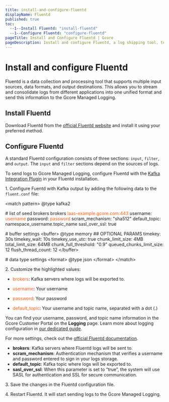 ```yaml
---
title: install-and-configure-fluentd
displayName: Fluentd
published: true
toc:
  --1--Install Fluentd: "install-fluentd"
  --1--Configure Fluentd: "configure-fluentd"
pageTitle: Install and Configure Fluentd | Gcore
pageDescription: Install and configure Fluentd, a log shipping tool, to collect and send logs to Gcore's logging servers.
---
```

# Install and configure Fluentd

Fluentd is a data collection and processing tool that supports multiple input sources, data formats, and output destinations. This allows you to stream and consolidate logs from different applications into one unified format and send this information to the Gcore Managed Logging.

## Install Fluentd

Download Fluentd from the <a href="https://www.fluentd.org/download" target="_blank">official Fluentd website</a> and install it using your preferred method.

## Configure Fluentd

A standard Fluentd configuration consists of three sections: `input`, `filter`, and `output`. The `input` and `filter` sections depend on the sources of logs.

To send logs to Gcore Managed Logging, configure Fluentd with the <a href="https://github.com/fluent/fluent-plugin-kafka" target="_blank">Kafka Integration Plugin</a> in your Fluentd installation.

1\. Configure Fuentd with Kafka output by adding the following data to the `fluent.conf` file:

<code-block>

\<match pattern>
  @type kafka2

  \# list of seed brokers
  brokers <span style="color:#FF5913">laas-example.gcore.com:443</span>
  username: <span style="color:#FF5913">username</span>
  password: <span style="color:#FF5913">password</span>
  scram_mechanism: "sha512"
  default_topic: namespace_username.topic_name
  sasl_over_ssl: true

  \# buffer settings
  \<buffer>
    @type memory
    ## OPTIONAL PARAMS
    timekey: 30s
    timekey_wait: 10s
    timekey_use_utc: true
    chunk_limit_size: 4MB
    total_limit_size: 64MB
    chunk_full_threshold: "0.9"
    queued_chunks_limit_size: 12
    flush_thread_count: 12
  \</buffer>

  \# data type settings
  \<format>
    @type json
  \</format>
\</match>

</code-block>

2\. Customize the highlighted values:

- <span style="color:#FF5913">brokers</span>: Kafka servers where logs will be exported to.

- <span style="color:#FF5913">username</span>: Your username

- <span style="color:#FF5913">password</span>: Your password

- <span style="color:#FF5913">default_topic</span>: Your username and topic name, separated with a dot (.)

<alert-element type="tip" title="Tip">
 
You can find your username, password, and topic name information in the Gcore Customer Portal on the **Logging** page. Learn more about logging configuration in <a href="https://gcore.com/docs/cloud/logging-as-a-service/configure-logging-and-view-your-logs" target="_blank">our dedicated guide</a>.
 
</alert-element>

For more settings, check out the <a href="https://docs.fluentd.org/output/kafka" target="_blank">official Fluentd documentation</a>. 

<expandable-element title="Descriptions of the “output” parameters">

- **brokers**: Kafka servers where Fluentd logs will be sent to.
- **scram_mechanism**: Authentication mechanism that verifies a username and password entered to sign in your logs storage.
- **default_topic**: Kafka topic where logs will be exported to.
- **sasl_over_ssl**: When this parameter is set to “true”, the system will use  SASL for authentication and SSL for secure communication. 

</expandable-element> 

3\. Save the changes in the Fluentd configuration file.

4\. Restart Fluentd. It will start sending logs to the Gcore Managed Logging.